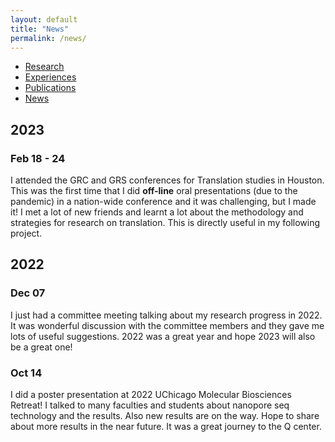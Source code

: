 ```yaml
---
layout: default
title: "News"
permalink: /news/
---
```


* [Research](https://sihaohuanguc.github.io/research)
* [Experiences](https://sihaohuanguc.github.io/experiences)
* [Publications](https://sihaohuanguc.github.io/publications)
* [News](https://sihaohuanguc.github.io/news)

## 2023
### Feb 18 - 24
I attended the GRC and GRS conferences for Translation studies in Houston. This was the first time that I did **off-line** oral presentations (due to the pandemic) in a nation-wide conference and it was challenging, but I made it! I met a lot of new friends and learnt a lot about the methodology and strategies for research on translation. This is directly useful in my following project.

## 2022
### Dec 07
I just had a committee meeting talking about my research progress in 2022. It was wonderful discussion with the committee members and they gave me lots of useful suggestions. 2022 was a great year and hope 2023 will also be a great one!

### Oct 14
I did a poster presentation at 2022 UChicago Molecular Biosciences Retreat! I talked to many faculties and students about nanopore seq technology and the results. Also new results are on the way. Hope to share about more results in the near future. It was a great journey to the Q center.
